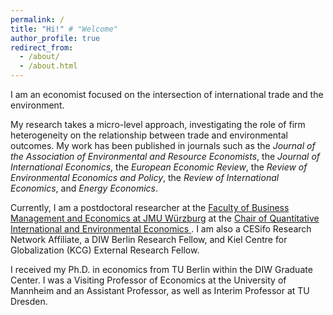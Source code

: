 ```yaml
---
permalink: /
title: "Hi!" # "Welcome"
author_profile: true
redirect_from: 
  - /about/
  - /about.html
---
```




I am an economist focused on the intersection of international trade and the environment. 

My research takes a micro-level approach, investigating the role of firm heterogeneity on the relationship between trade and environmental outcomes. 
My work has been published in journals such as the  <i>Journal of the Association of Environmental and Resource Economists</i>, the <i>Journal of International Economics</i>,  the <i>European Economic Review</i>, the <i>Review of Environmental Economics and Policy</i>, the <i>Review of International Economics</i>, and <i>Energy Economics</i>.

Currently, I am a postdoctoral researcher at the  <a href="https://www.wiwi.uni-wuerzburg.de/en/" target="_blank">
Faculty of Business Management and Economics at JMU Würzburg</a> at the <a href="https://www.wiwi.uni-wuerzburg.de/qiee/" target="_blank"> Chair of Quantitative International and Environmental Economics </a>. I am also a CESifo Research Network Affiliate, a DIW Berlin Research Fellow, and Kiel Centre for Globalization (KCG) External Research Fellow.

I received my Ph.D. in economics from TU Berlin within the DIW Graduate Center. I was a Visiting Professor of Economics at the University of Mannheim and an Assistant Professor, as well as Interim Professor at TU Dresden. 
